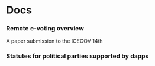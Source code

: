 # Docs

### Remote e-voting overview
A paper submission to the ICEGOV 14th

### Statutes for political parties supported by dapps
